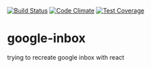 [![Build Status](https://travis-ci.org/shanewilson/google-inbox.svg?branch=master)](https://travis-ci.org/shanewilson/google-inbox) [![Code Climate](https://codeclimate.com/github/shanewilson/google-inbox/badges/gpa.svg)](https://codeclimate.com/github/shanewilson/google-inbox) [![Test Coverage](https://codeclimate.com/github/shanewilson/google-inbox/badges/coverage.svg)](https://codeclimate.com/github/shanewilson/google-inbox/coverage)

# google-inbox
trying to recreate google inbox with react
